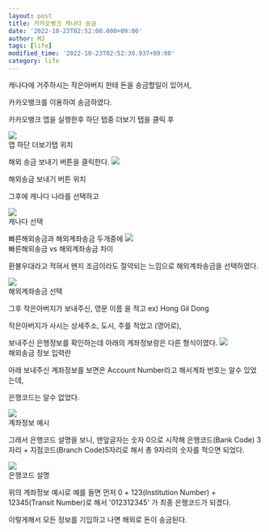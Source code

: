 ```yaml
---
layout: post
title: 카카오뱅크 캐나다 송금
date: '2022-10-23T02:52:00.000+09:00'
author: MJ
tags: [life]
modified_time: '2022-10-23T02:52:30.937+09:00'
category: life
---
```


캐나다에 거주하시는 작은아버지 한테 돈을 송금할일이 있어서,

카카오뱅크를 이용하여 송금하였다.

  

카카오뱅크 앱을 실행한후 하단 탭중 더보기 탭을 클릭 후

![](/assets/images/2022/10/23/1.png)  
앱 하단 더보기탭 위치
  

해외 송금 보내기 버튼을 클릭한다.
![](/assets/images/2022/10/23/2.png)  

해외송금 보내기 버튼 위치  

그후에 캐나다 나라를 선택하고  

![](/assets/images/2022/10/23/3.png)  
캐나다 선택

  

  

빠른해외송금과 해외계좌송금 두개중에
![](/assets/images/2022/10/23/4.png)  
빠른해외송금 vs 해외계좌송금 차이

환불우대라고 적혀서 왠지 조금이라도 절약되는 느낌으로 해외계좌송금을 선택하였다.

![](/assets/images/2022/10/23/5.png)  
해외계좌송금 선택

  

  

그후 작은아버지가 보내주신, 영문 이름 을 적고 ex) Hong Gil Dong

작은아버지가 사시는 상세주소, 도시, 주를 적었고 (영어로),

보내주신 은행정보를 확인하는데 아래의 계좌정보랑은 다른 형식이였다.
![](/assets/images/2022/10/23/6.png)  
해외송금 정보 입력란  

아래 보내주신 계좌정보를 보면은 Account Number라고 해서계좌 번호는 알수 있었는데,

은행코드는 알수 없었다.

![](/assets/images/2022/10/23/7.png)  
계좌정보 예시  
  

그래서 은행코드 설명을 보니, 맨앞글자는 숫자 0으로 시작해 은행코드(Bank Code) 3자리 + 지점코드(Branch Code)5자리로 해서 총 9자리의 숫자를 적으면 되었다.

![](/assets/images/2022/10/23/8.png)  
은행코드 설명  
  
  
위의 계좌정보 예시로 예를 들면 먼저 0 + 123(Institution Number) + 12345(Transit Number)로 해서 '012312345' 가 최종 은행코드가 되겠다.

  

이렇게해서 모든 정보를 기입하고 나면 해외로 돈이 송금된다.